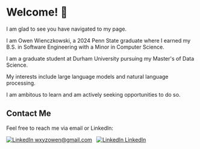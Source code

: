 # Welcome! 🎊

I am glad to see you have navigated to my page.

I am Owen Wienczkowski, a 2024 Penn State graduate where I earned my B.S. in Software Engineering with a Minor in Computer Science.

I am a graduate student at Durham University pursuing my Master's of Data Science.

My interests include large language models and natural language processing. 

I am ambitous to learn and am actively seeking opportunities to do so. 

## Contact Me
Feel free to reach me via email or LinkedIn:

  [![LinkedIn](https://img.icons8.com/?size=20&id=qyRpAggnV0zH&format=png&color=000000) wxyzowen@gmail.com](mailto:wxyzowen@gmail.com)
  &nbsp;
  [![LinkedIn](https://i.sstatic.net/gVE0j.png) LinkedIn](https://www.linkedin.com/in/owenwienczkowski/)
  &nbsp;
